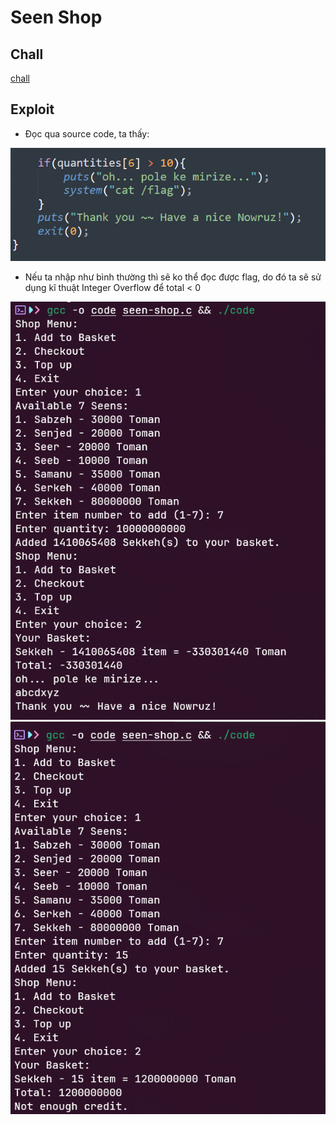 # Seen Shop
## Chall
[chall](code)
## Exploit
- Đọc qua source code, ta thấy:

![alt text](image/image-1.png)

- Nếu ta nhập như bình thường thì sẽ ko thể đọc được flag, do đó ta sẽ sử dụng kĩ thuật Integer Overflow để total < 0

![alt text](image/image-2.png)
![alt text](image/image-3.png)